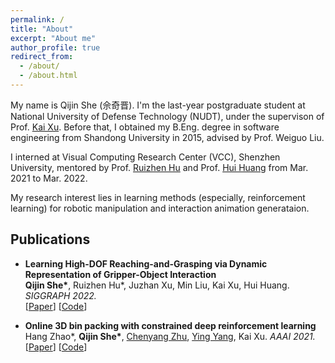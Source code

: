 ```yaml
---
permalink: /
title: "About"
excerpt: "About me"
author_profile: true
redirect_from: 
  - /about/
  - /about.html
---
```

My name is Qijin She (佘奇晋). I'm the last-year postgraduate student at National University of Defense Technology (NUDT), under the supervison of Prof. [Kai Xu](https://kevinkaixu.net/).
Before that, I obtained my B.Eng. degree in software engineering from Shandong University in 2015, advised by Prof. Weiguo Liu.

I interned at Visual Computing Research Center (VCC), Shenzhen University, mentored by Prof. [Ruizhen Hu](https://csse.szu.edu.cn/staff/ruizhenhu/) and Prof. [Hui Huang](https://vcc.tech/~huihuang) from Mar. 2021 to Mar. 2022. 

My research interest lies in learning methods (especially, reinforcement learning) for robotic manipulation and interaction animation generataion.




## Publications

- **Learning High-DOF Reaching-and-Grasping via Dynamic Representation of Gripper-Object Interaction** <br>
**Qijin She\***, Ruizhen Hu*, Juzhan Xu, Min Liu, Kai Xu, Hui Huang. _SIGGRAPH 2022._  
[[Paper](https://arxiv.org/pdf/2204.13998.pdf)]
[[Code](https://github.com/qijinshe/IBS-Grasping)]



- **Online 3D bin packing with constrained deep reinforcement learning**<br>
Hang Zhao*, **Qijin She\***, [Chenyang Zhu](http://www.zhuchenyang.net/), [Ying Yang](https://yangzzzy.github.io/), Kai Xu. _AAAI 2021._  
[[Paper](https://ojs.aaai.org/index.php/AAAI/article/view/16155/15962)]
\[[Code](https://github.com/alexfrom0815/Online-3D-BPP-DRL)]




